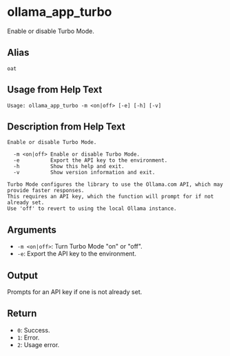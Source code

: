 # ollama_app_turbo

Enable or disable Turbo Mode.

## Alias

`oat`

## Usage from Help Text
```
Usage: ollama_app_turbo -m <on|off> [-e] [-h] [-v]
```

## Description from Help Text
```
Enable or disable Turbo Mode.

  -m <on|off> Enable or disable Turbo Mode.
  -e          Export the API key to the environment.
  -h          Show this help and exit.
  -v          Show version information and exit.

Turbo Mode configures the library to use the Ollama.com API, which may provide faster responses.
This requires an API key, which the function will prompt for if not already set.
Use 'off' to revert to using the local Ollama instance.
```

## Arguments
* `-m <on|off>`: Turn Turbo Mode "on" or "off".
* `-e`: Export the API key to the environment.

## Output
Prompts for an API key if one is not already set.

## Return
* `0`: Success.
* `1`: Error.
* `2`: Usage error.
